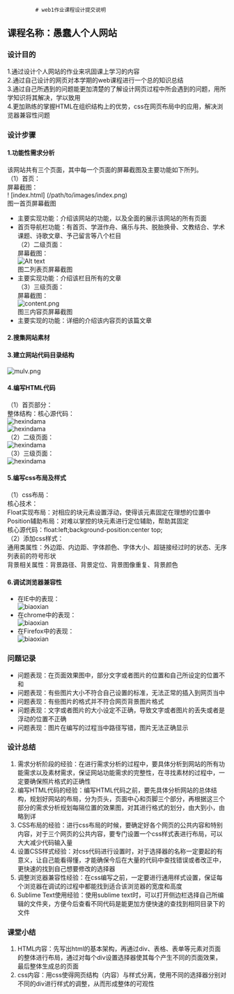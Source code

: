              # web1作业课程设计提交说明  
## 课程名称：愚蠢人个人网站  
### 设计目的  
1.通过设计个人网站的作业来巩固课上学习的内容  
2.通过自己设计的网页对本学期的web课程进行一个总的知识总结  
3.通过自己所遇到的问题能更加清楚的了解设计网页过程中所会遇到的问题，用所学知识将其解决，学以致用  
4.更加熟练的掌握HTML在组织结构上的优势，css在网页布局中的应用，解决浏览器兼容性问题  
### 设计步骤  
#### 1.功能性需求分析  
该网站共有三个页面，其中每一个页面的屏幕截图及主要功能如下所列。  
（1）首页：  
屏幕截图：  
! [index.html] (/path/to/images/index.png)  
图一首页屏幕截图  
+ 主要实现功能：介绍该网站的功能，以及全面的展示该网站的所有页面  
+ 首页导航栏功能：有首页、学涯作舟、痛乐与共、脱胎换骨、文教结合、学术课题、诗歌文章、予己留言等八个栏目  
（2）二级页面：  
屏幕截图：  
![Alt text](images/list.png)  
图二列表页屏幕截图  
+ 主要实现功能：介绍该栏目所有的文章  
（3）三级页面：  
屏幕截图：  
![content.png](images/content.png)  
图三内容页屏幕截图  
+ 主要实现的功能：详细的介绍该内容页的该篇文章  
#### 2.搜集网站素材  
#### 3.建立网站代码目录结构  
![mulv.png](images/mulv.png)  
#### 4.编写HTML代码  
（1）首页部分：  
整体结构：核心源代码：  
![hexindama](images/index_content1.png)  
![hexindama](images/index_content2.png)  
（2）二级页面：  
![hexindama](images/list_content.png)  
（3）三级页面：  
![hexindama](images/content_content.png)  
#### 5.编写css布局及样式  
（1）css布局：  
核心技术：  
Float实现布局：对相应的块元素设置浮动，使得该元素固定在理想的位置中  
Position辅助布局：对难以掌控的块元素进行定位辅助，帮助其固定  
核心源代码：float:left;background-position:center top;  
（2）添加css样式：  
通用类属性：外边距、内边距、字体颜色、字体大小、超链接经过时的状态、无序列表前的符号形状  
背景相关属性：背景路径、背景定位、背景图像重复、背景颜色  
#### 6.调试浏览器兼容性  
+ 在IE中的表现：  
![biaoxian](images/ie.png)  
+ 在chrome中的表现：  
![biaoxian](images/chrome.png)  
+ 在Firefox中的表现：  
![biaoxian](images/firefox.png)  
### 问题记录  
+ 问题表现：在页面效果图中，部分文字或者图片的位置和自己所设定的位置不和  
+ 问题表现：有些图片大小不符合自己设置的标准，无法正常的插入到网页当中  
+ 问题表现：有些图片的格式并不符合网页背景图片格式  
+ 问题表现：文字或者图片的大小设定不正确，导致文字或者图片的丢失或者是浮动的位置不正确  
+ 问题表现：图片在编写的过程当中路径写错，图片无法正确显示  
### 设计总结  
1. 需求分析阶段的经验：在进行需求分析的过程中，要具体分析到网站的所有功能需求以及素材需求，保证网站功能需求的完整性，在寻找素材的过程中，一定要确保照片格式的正确性  
2. 编写HTML代码的经验：编写HTML代码之前，要先具体分析网站的总体结构，规划好网站的布局，分为页头，页面中心和页脚三个部分，再根据这三个部分的需求分析规划每隔位置的效果图，对其进行格式的划分，由大到小，由略到详  
3. CSS布局的经验：进行css布局的时候，要确定好各个网页的公共内容和特别内容，对于三个网页的公共内容，要专门设置一个css样式表进行布局，可以大大减少代码输入量  
4. 设置CSS样式经验：对css代码进行设置时，对于选择器的名称一定要起的有意义，让自己能看得懂，才能确保今后在大量的代码中查找错误或者改正中，更快速的找到自己想要修改的选择器  
5. 调整浏览器兼容性经验：在css编写之前，一定要进行通用样式设置，保证每个浏览器在调试的过程中都能找到适合该浏览器的宽度和高度  
6. Sublime Text使用经验：使用sublime text时，可以打开侧边栏选择自己所编辑的文件夹，方便今后查看不同代码是能更加方便快速的查找到相同目录下的文件  
### 课堂小结  
1. HTML内容：先写出html的基本架构，再通过div、表格、表单等元素对页面的整体进行布局，通过对每个div设置选择器使其每个产生不同的页面效果，最后整体生成总的页面  
2. css内容：用css使得网页结构（内容）与样式分离，使用不同的选择器分别对不同的div进行样式的调整，从而形成整体的可观性  





 





